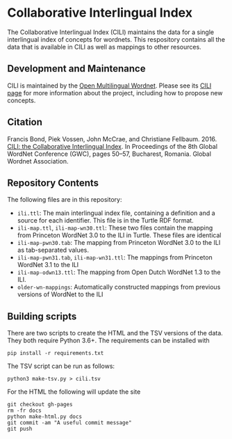 # Collaborative Interlingual Index

The Collaborative Interlingual Index (CILI) maintains the data for a
single interlingual index of concepts for wordnets. This respository
contains all the data that is available in CILI as well as mappings to
other resources.

## Development and Maintenance

CILI is maintained by the [Open Multilingual Wordnet][OMW]. Please see
its [CILI page][CILI] for more information about the project,
including how to propose new concepts.

[OMW]: https://omwn.org/
[CILI]: https://compling.upol.cz/omw/ili

## Citation

Francis Bond, Piek Vossen, John McCrae, and Christiane Fellbaum. 2016. [CILI: the Collaborative Interlingual Index](https://aclanthology.org/2016.gwc-1.9/). In Proceedings of the 8th Global WordNet Conference (GWC), pages 50–57, Bucharest, Romania. Global Wordnet Association.

## Repository Contents

The following files are in this repository:

* `ili.ttl`: The main interlingual index file, containing a definition and a 
    source for each identifier. This file is in the Turtle RDF format.
* `ili-map.ttl`, `ili-map-wn30.ttl`: These two files contain the mapping from
    Princeton WordNet 3.0 to the ILI in Turtle. These files are identical
* `ili-map-pwn30.tab`: The mapping from Princeton WordNet 3.0 to the ILI as
    tab-separated values.
* `ili-map-pwn31.tab`, `ili-map-wn31.ttl`: The mappings from Princeton WordNet 3.1
    to the ILI
* `ili-map-odwn13.ttl`: The mapping from Open Dutch WordNet 1.3 to the ILI.
* `older-wn-mappings`: Automatically constructed mappings from previous versions
    of WordNet to the ILI

## Building scripts

There are two scripts to create the HTML and the TSV versions of the data. They both require Python 3.6+. The requirements can be installed with

    pip install -r requirements.txt

The TSV script can be run as follows:

    python3 make-tsv.py > cili.tsv
    
For the HTML the following will update the site

    git checkout gh-pages
    rm -fr docs
    python make-html.py docs
    git commit -am "A useful commit message"
    git push

